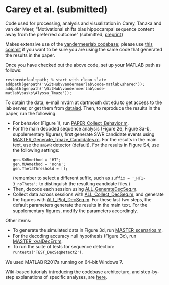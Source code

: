 # Carey et al. (submitted)

Code used for processing, analysis and visualization in Carey, Tanaka
and van der Meer, "Motivational shifts bias hippocampal sequence
content away from the preferred outcome" (submitted, [preprint]())

Makes extensive use of the
[vandermeerlab codebase](https://github.com/vandermeerlab/vandermeerlab);
please use
[this commit](https://github.com/vandermeerlab/vandermeerlab/commit/932406314574b3e2d295aeb9aed303e66d94601b)
if you want to be sure you are using the same code that generated the
results in the paper.

Once you have checked out the above code, set up your MATLAB path as follows:

```
restoredefaultpath; % start with clean slate
addpath(genpath('\GitHub\vandermeerlab\code-matlab\shared'));
addpath(genpath('\GitHub\vandermeerlab\code-matlab\tasks\Alyssa_Tmaze'));
```

To obtain the data, e-mail mvdm at dartmouth dot edu to get access to
the lab server, or get them from [datalad](http://datasets.datalad.org/?dir=/workshops/mind-2017/MotivationalT). Then, to reproduce the
results in the paper, run the following:

- For behavior (Figure 1), run [PAPER_Collect_Behavior.m]().
- For the main decoded sequence analysis (Figure 2e, Figure 3a-b,
  supplementary figures), first generate SWR candidate events using
  [MASTER_Generate_Tmaze_Candidates.m](). For the results in the main
  text, use the `amSWR` detector (default). For the results in Figure
  S4, use the following settings:
  ```
  gen.SWRmethod = 'HT'; 
  gen.MUAmethod = 'none';
  gen.ThetaThreshold = [];
  ```
  (remember to select a different suffix, such as `suffix =
  '_HT1-3_noTheta';` to distinguish the resulting candidate files.)
- Then, decode each session using [ALL_GenerateDecSeq.m]().
- Collect data across sessions with [ALL_Collect_DecSeq.m](), and
  generate the figures with [ALL_Plot_DecSeq.m](). For these last two
  steps, the default parameters generate the results in the main
  text. For the supplementary figures, modify the parameters accordingly.

Other items:

- To generate the simulated data in Figure 3d, run
  [MASTER_scenarios.m]().
- For the decoding accuracy null hypothesis (Figure 3c), run
  [MASTER_xvalDecErr.m]().
- To run the suite of tests for sequence detection:
  `runtests('TEST_DecSeqDetectZ')`.

We used MATLAB R2017a running on 64-bit Windows 7.

Wiki-based tutorials introducing the codebase architecture, and
step-by-step explanations of specific analyses, are
[here](http://ctnsrv.uwaterloo.ca/vandermeerlab/doku.php?id=analysis:course-w16).
